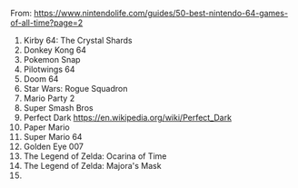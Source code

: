 From: https://www.nintendolife.com/guides/50-best-nintendo-64-games-of-all-time?page=2

1. Kirby 64: The Crystal Shards
2. Donkey Kong 64
3. Pokemon Snap
4. Pilotwings 64
5. Doom 64
6. Star Wars: Rogue Squadron
7. Mario Party 2
8. Super Smash Bros
9. Perfect Dark https://en.wikipedia.org/wiki/Perfect_Dark
10. Paper Mario
11. Super Mario 64
12. Golden Eye 007
13. The Legend of Zelda: Ocarina of Time
14. The Legend of Zelda: Majora's Mask
15. 
